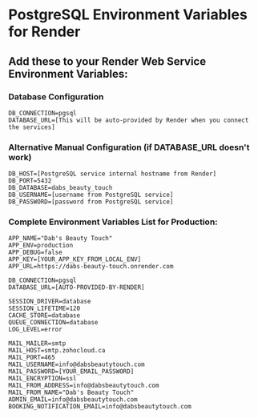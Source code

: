 # PostgreSQL Environment Variables for Render

## Add these to your Render Web Service Environment Variables:

### Database Configuration
```
DB_CONNECTION=pgsql
DATABASE_URL=[This will be auto-provided by Render when you connect the services]
```

### Alternative Manual Configuration (if DATABASE_URL doesn't work)
```
DB_HOST=[PostgreSQL service internal hostname from Render]
DB_PORT=5432
DB_DATABASE=dabs_beauty_touch
DB_USERNAME=[username from PostgreSQL service]
DB_PASSWORD=[password from PostgreSQL service]
```

### Complete Environment Variables List for Production:
```
APP_NAME="Dab's Beauty Touch"
APP_ENV=production
APP_DEBUG=false
APP_KEY=[YOUR_APP_KEY_FROM_LOCAL_ENV]
APP_URL=https://dabs-beauty-touch.onrender.com

DB_CONNECTION=pgsql
DATABASE_URL=[AUTO-PROVIDED-BY-RENDER]

SESSION_DRIVER=database
SESSION_LIFETIME=120
CACHE_STORE=database
QUEUE_CONNECTION=database
LOG_LEVEL=error

MAIL_MAILER=smtp
MAIL_HOST=smtp.zohocloud.ca
MAIL_PORT=465
MAIL_USERNAME=info@dabsbeautytouch.com
MAIL_PASSWORD=[YOUR_EMAIL_PASSWORD]
MAIL_ENCRYPTION=ssl
MAIL_FROM_ADDRESS=info@dabsbeautytouch.com
MAIL_FROM_NAME="Dab's Beauty Touch"
ADMIN_EMAIL=info@dabsbeautytouch.com
BOOKING_NOTIFICATION_EMAIL=info@dabsbeautytouch.com
```
